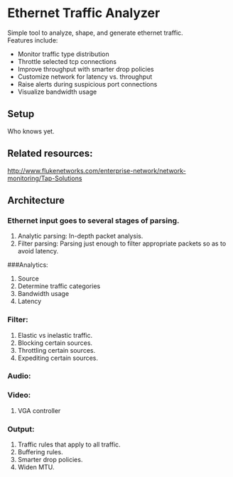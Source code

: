 # Ethernet Traffic Analyzer

Simple tool to analyze, shape, and generate ethernet traffic. <br/>
Features include:
* Monitor traffic type distribution
* Throttle selected tcp connections
* Improve throughput with smarter drop policies
* Customize network for latency vs. throughput
* Raise alerts during suspicious port connections
* Visualize bandwidth usage

## Setup

Who knows yet.

## Related resources:

http://www.flukenetworks.com/enterprise-network/network-monitoring/Tap-Solutions

## Architecture

### Ethernet input goes to several stages of parsing.

1. Analytic parsing: In-depth packet analysis.
2. Filter parsing: Parsing just enough to filter appropriate packets so as to avoid latency.

###Analytics:

1. Source
2. Determine traffic categories
3. Bandwidth usage
4. Latency

### Filter:

1. Elastic vs inelastic traffic.
2. Blocking certain sources.
3. Throttling certain sources.
4. Expediting certain sources.

### Audio:

### Video:

1. VGA controller

### Output:

1. Traffic rules that apply to all traffic.
2. Buffering rules.
3. Smarter drop policies.
4. Widen MTU.
